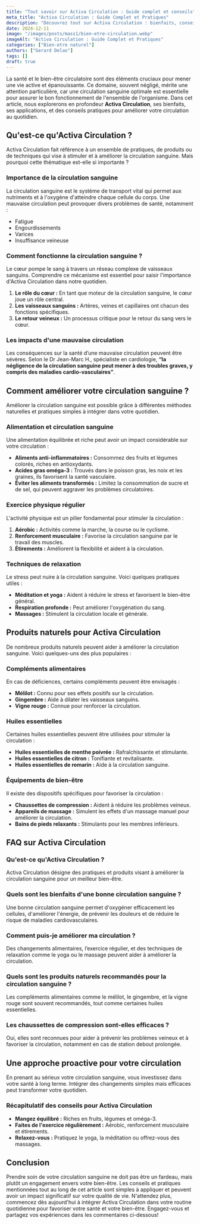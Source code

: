 ```yaml
---
title: "Tout savoir sur Activa Circulation : Guide complet et conseils"
meta_title: "Activa Circulation : Guide Complet et Pratiques"
description: "Découvrez tout sur Activa Circulation : bienfaits, conseils pratiques, et réponses à vos questions les plus fréquentes sur ce sujet essentiel."
date: 2024-12-11
image: "/images/posts/mass1/bien-etre-circulation.webp"
imageAlt: "Activa Circulation : Guide Complet et Pratiques"
categories: ["Bien-etre naturel"]
authors: ["Gerard Delao"]
tags: []
draft: true
---
```


La santé et le bien-être circulatoire sont des éléments cruciaux pour mener une vie active et épanouissante. Ce domaine, souvent négligé, mérite une attention particulière, car une circulation sanguine optimale est essentielle pour assurer le bon fonctionnement de l'ensemble de l'organisme. Dans cet article, nous explorerons en profondeur **Activa Circulation**, ses bienfaits, ses applications, et des conseils pratiques pour améliorer votre circulation au quotidien. 

## Qu'est-ce qu'Activa Circulation ?

Activa Circulation fait référence à un ensemble de pratiques, de produits ou de techniques qui vise à stimuler et à améliorer la circulation sanguine. Mais pourquoi cette thématique est-elle si importante ?

### Importance de la circulation sanguine

La circulation sanguine est le système de transport vital qui permet aux nutriments et à l'oxygène d'atteindre chaque cellule du corps. Une mauvaise circulation peut provoquer divers problèmes de santé, notamment :

- Fatigue
- Engourdissements
- Varices
- Insuffisance veineuse

### Comment fonctionne la circulation sanguine ?

Le cœur pompe le sang à travers un réseau complexe de vaisseaux sanguins. Comprendre ce mécanisme est essentiel pour saisir l'importance d'Activa Circulation dans notre quotidien.

1. **Le rôle du cœur :** En tant que moteur de la circulation sanguine, le cœur joue un rôle central.
2. **Les vaisseaux sanguins :** Artères, veines et capillaires ont chacun des fonctions spécifiques.
3. **Le retour veineux :** Un processus critique pour le retour du sang vers le cœur.

### Les impacts d'une mauvaise circulation

Les conséquences sur la santé d’une mauvaise circulation peuvent être sévères. Selon le Dr Jean-Marc H., spécialiste en cardiologie, **“la négligence de la circulation sanguine peut mener à des troubles graves, y compris des maladies cardio-vasculaires”**.

## Comment améliorer votre circulation sanguine ?

Améliorer la circulation sanguine est possible grâce à différentes méthodes naturelles et pratiques simples à intégrer dans votre quotidien.

### Alimentation et circulation sanguine

Une alimentation équilibrée et riche peut avoir un impact considérable sur votre circulation :

- **Aliments anti-inflammatoires :** Consommez des fruits et légumes colorés, riches en antioxydants.
- **Acides gras oméga-3 :** Trouvés dans le poisson gras, les noix et les graines, ils favorisent la santé vasculaire.
- **Éviter les aliments transformés :** Limitez la consommation de sucre et de sel, qui peuvent aggraver les problèmes circulatoires.

### Exercice physique régulier

L'activité physique est un pilier fondamental pour stimuler la circulation :

1. **Aérobic :** Activités comme la marche, la course ou le cyclisme.
2. **Renforcement musculaire :** Favorise la circulation sanguine par le travail des muscles.
3. **Étirements :** Améliorent la flexibilité et aident à la circulation.

### Techniques de relaxation

Le stress peut nuire à la circulation sanguine. Voici quelques pratiques utiles :

- **Méditation et yoga :** Aident à réduire le stress et favorisent le bien-être général.
- **Respiration profonde :** Peut améliorer l'oxygénation du sang.
- **Massages :** Stimulent la circulation locale et générale.

## Produits naturels pour Activa Circulation

De nombreux produits naturels peuvent aider à améliorer la circulation sanguine. Voici quelques-uns des plus populaires :

### Compléments alimentaires

En cas de déficiences, certains compléments peuvent être envisagés :

- **Mélilot :** Connu pour ses effets positifs sur la circulation.
- **Gingembre :** Aide à dilater les vaisseaux sanguins.
- **Vigne rouge :** Connue pour renforcer la circulation.

### Huiles essentielles

Certaines huiles essentielles peuvent être utilisées pour stimuler la circulation :

- **Huiles essentielles de menthe poivrée :** Rafraîchissante et stimulante.
- **Huiles essentielles de citron :** Tonifiante et revitalisante.
- **Huiles essentielles de romarin :** Aide à la circulation sanguine.

### Équipements de bien-être

Il existe des dispositifs spécifiques pour favoriser la circulation :

- **Chaussettes de compression :** Aident à réduire les problèmes veineux.
- **Appareils de massage :** Simulent les effets d'un massage manuel pour améliorer la circulation.
- **Bains de pieds relaxants :** Stimulants pour les membres inférieurs.

## FAQ sur Activa Circulation

### Qu'est-ce qu'Activa Circulation ?

Activa Circulation désigne des pratiques et produits visant à améliorer la circulation sanguine pour un meilleur bien-être.

### Quels sont les bienfaits d'une bonne circulation sanguine ?

Une bonne circulation sanguine permet d'oxygéner efficacement les cellules, d'améliorer l'énergie, de prévenir les douleurs et de réduire le risque de maladies cardiovasculaires.

### Comment puis-je améliorer ma circulation ?

Des changements alimentaires, l’exercice régulier, et des techniques de relaxation comme le yoga ou le massage peuvent aider à améliorer la circulation.

### Quels sont les produits naturels recommandés pour la circulation sanguine ?

Les compléments alimentaires comme le mélilot, le gingembre, et la vigne rouge sont souvent recommandés, tout comme certaines huiles essentielles.

### Les chaussettes de compression sont-elles efficaces ?

Oui, elles sont reconnues pour aider à prévenir les problèmes veineux et à favoriser la circulation, notamment en cas de station debout prolongée.

## Une approche proactive pour votre circulation

En prenant au sérieux votre circulation sanguine, vous investissez dans votre santé à long terme. Intégrer des changements simples mais efficaces peut transformer votre quotidien. 

### Récapitulatif des conseils pour Activa Circulation

- **Mangez équilibré :** Riches en fruits, légumes et oméga-3.
- **Faites de l'exercice régulièrement :** Aérobic, renforcement musculaire et étirements.
- **Relaxez-vous :** Pratiquez le yoga, la méditation ou offrez-vous des massages.

## Conclusion

Prendre soin de votre circulation sanguine ne doit pas être un fardeau, mais plutôt un engagement envers votre bien-être. Les conseils et pratiques mentionnées tout au long de cet article sont simples à appliquer et peuvent avoir un impact significatif sur votre qualité de vie. N'attendez plus, commencez dès aujourd'hui à intégrer Activa Circulation dans votre routine quotidienne pour favoriser votre santé et votre bien-être. Engagez-vous et partagez vos expériences dans les commentaires ci-dessous!

